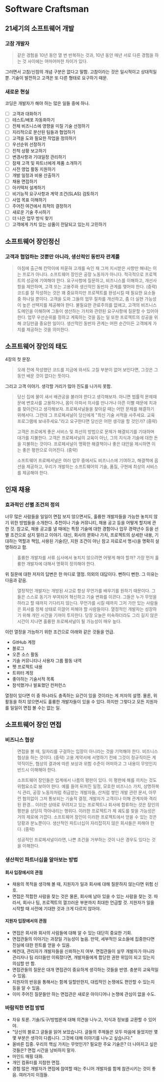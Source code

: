 # Software Craftsman

## 21세기의 소프트웨어 개발

### 고참 개발자

> 같은 경험을 10년 동안 열 번 반복하는 것과, 10년 동안 매년 서로 다른 경험을 하는 것 사이에는 어마어마한 차이가 있다.

그러면서 고참/신참의 개념 구분은 없다고 말함. 고참이라는 것은 일시적이고 상대적일 뿐. 기술이 발전하고 고객은 또 다른 형태로 요구하기 때문.

### 새로운 현실

코딩은 개발자가 해야 하는 많은 일들 중에 하나.

- [ ] 고객과 대화하기
- [ ] 테스트/배포 자동화하기
- [ ] 전체 비즈니스에 영향을 미칠 기술 선정하기
- [ ] 지리적으로 분산된 팀들과 협업하기
- [ ] 고객을 도와 필요한 작업을 정의하기
- [ ] 우선순위 선정하기
- [ ] 진척 상황 보고하기
- [ ] 변경사항과 기대일정 관리하기
- [ ] 잠재 고객 및 파트너에게 제품 소개하기
- [ ] 사전 영업 활동 지원하기
- [ ] 개발 일정과 비용 산출하기
- [ ] 채용 면접하기
- [ ] 아키텍처 설계하기
- [ ] 비기능적 요구사항과 계약 조건(SLAS) 검토하기
- [ ] 사업 목표 이해하기
- [ ] 주어진 여건에서 최적의 결정하기
- [ ] 새로운 기술 주시하기
- [ ] 더 나은 업무 방식 찾기
- [ ] 고객에게 가치 있는 상품이 전달되고 있는지 고민하기

## 소프트웨어 장인정신

### 고객과 협업하는 것뿐만 아니라, 생산적인 동반자 관계를

> 아침에 출근해 칸막이에 파묻혀 고개를 숙인 채 그저 지시받은 사항만 해내는 이는 프로가 아니다. 소프트웨어 장인은 공장 노동자가 아니다. 적극적으로 프로젝트의 성공에 기여해야 한다. 요구사항에 질문하고, 비즈니스를 이해하고, 개선사항을 제안하며, 고객 또는 고용주와 생산적인 동반자 관계를 맺어야 한다. (중략)
> 코드를 잘 작성하는 것은 꽤 중요하지만 프로젝트를 완성시킬 때 필요한 요소들 중 하나일 뿐이다. 고객을 도와 그들의 업무 절차를 개선하고, 좀 더 실현 가능성이 높은 선택지를 제공해야 한다. 불필요한 관료주의를 없애고, 고객의 비즈니스 도메인을 이해하며 그들이 생산하는 가치와 관련된 요구사항에 질문할 수 있어야 한다. 업무 우선순위를 정하고 계획하는 것을 돕는 일 또한 프로젝트의 성공을 위해 코딩만큼 중요한 일이다. 생산적인 동반자 관계는 어떤 순간이든 고객에게 가치를 제공하는 것을 의미한다.

## 소프트웨어 장인의 태도

4장의 첫 문장.

> 오래 전에 작성했던 코드를 지금에 와서도 고칠 부분이 없어 보인다면, 그것은 그동안 배운 것이 없다는 뜻이다.

그리고 고객 이야기. 생각할 거리가 많아 진도를 나가지 못함. 

> 당신 집에 물이 새서 배관공을 불러야 한다고 생각해보자. 아니면 법률적 문제때문에 변호사를 고용하거나, 몸이 아파서 의사를 만나거나 아픈 이빨 때문에 치과를 찾아간다고 생각해보자. 프로페셔널들을 찾아갈 때는 어떤 문제를 해결하기 위해서다. 그런데 그 프로페셔널이 당신에게 "최신 기술 서적을 사주세요. 교육 프로그램에 보내주세요."라고 요구한다면 당신은 어떤 생각을 할 것인가? (중략)
>
> 고객은 프로에게 좋은 서비스 및 최선의 방법으로 문제가 해결되기를 기대하며 대가를 지불한다. 고객은 프로페셔널의 교육이 아닌, 그의 지식과 기술에 대한 돈을 지불하는 것이다. 프로페셔널이 명확한 해결책이나 좋은 대안을 제시하면 이는 좋은 평판으로 이어진다. (중략)
>
> 소프트웨어 프로페셔널은 여러 업무 중에서도 비즈니스에 기여하고, 해결책에 옵션을 제공하고, 우리가 개발하는 소프트웨어의 기술, 품질, 구현에 최상의 서비스를 제공해야 한다.

## 인재 채용

### 효과적인 선별 조건의 정의

너무 많은 사람들을 일일이 면접 보지 않으면서도, 훌륭한 개발자들을 가능한 놓치지 않기 위한 방법들을 소개한다. 추천이나 기술 커뮤니티, 채용 공고 등을 어떻게 할지에 관한 것. 참고로, 채용 공고를 낼 때에는 특정 기술에 대한 경험이나 업무 경력년수 등을 선별 조건으로 삼지 말라고 이야기. 대신, 회사의 문화나 가치, 프로젝트의 상세한 내용, 기대하는 역할과 책임, 사용된 기술(단, 지원 조건이 아닌 참고 자료로서 명시)을 명확히 설명하라고 함.

> 훌륭한 개발자를 서류 심사에서 놓치지 않으려면 어떻게 해야 할까? 가장 먼저 훌륭한 개발자에 대해서 명확히 정의해야 한다.

위 질문에 대한 저자의 답변은 한 마디로 열정. 의외의 대답이다. 뻔하디 뻔한. 그 이유는 다음과 같음.

> 열정적인 개발자는 개방된 사고로 항상 무언가를 배우기를 원하기 때문이다. 그들은 스스로 동기가 부여되어 혁신하고 기술 변화를 이끈다. 그들은 누가 무엇을 하라고 할 때까지 기다리지 않는다. 무언가를 시킬 때까지 그저 가만 있는 사람들은 회사를 정체 상태로 이끌어 피해야 할 사람들이다. 열정적인 개발자는 성장하기 위해 개인 시간을 기꺼이 투자한다. 당장 오늘은 미숙하더라도 그리 길지 않은 시간이 지나면 훌륭한 프로페셔널이 될 가능성이 매우 높다.

이런 열정을 가늠하기 위한 조건으로 아래와 같은 것들을 언급.

- GitHub 계정
- 블로그
- 오픈 소스 활동
- 기술 커뮤니티나 사용자 그룹 활동 내역
- 펫 프로젝트 내용
- 트위터 계정
- 좋아하는 기술서적 목록
- 참석했거나 발표했던 컨퍼런스

열정이 있다면 이 중 하나라도 충족하는 요건이 있을 것이라는 게 저자의 설명. 물론, 위 활동을 하지 않으면서도 훌륭한 개발자들이 있을 수 있다. 하지만 그렇다고 모든 지원자를 일일이 면접 볼 수는 없는 일.

## 소프트웨어 장인 면접

### 비즈니스 협상

> 면접을 볼 때, 일자리를 구걸하는 입장이 아니라는 것을 기억해야 한다. 비즈니스 협상을 하는 것이다. (중략) 고용 계약서에 서명하기 전에 그것이 정규직이든 계약직이든, 협상의 결과에 따른 보상과 위험 수준이 어떠하고 그 내용이 무엇인지 반드시 이해해야 한다.
>
> 소프트웨어 장인들은 업계에서 나름의 평판이 있다. 이 평판에 해를 끼치는 것도 위험요소로 보아야 한다. 예를 들어 뒤처진 일정, 모호한 비즈니스 가치, 상명하복식 관리, 공장 노동자처럼 취급받는 개발자들, 산처럼 쌓인 개발 관련 문서, 아무런 협의없이 그저 통보되는 기술적 결정, 개발자가 고객이나 이해 관계자와 격리된 환경... 이러한 상태로 꾸려지고 있는 프로젝트나 회사에 합류하는 것은 장인의 평판을 상당히 깍아내리는 행위다. 이러한 프로젝트가 제 궤도를 찾을 가능성은 거의 제로에 가깝다. 소프트웨어 장인이 이러한 프로젝트에서 얻을 수 있는 것은 당황과 분노뿐이다. 생산적인 파트너십이 자리잡히지 않은 회사들은 피해야 한다. (중략)
>
> 성공적인 프로페셔널이라면, 나쁜 조건을 거부하는 것이 나은 경우도 있다는 것을 이해한다.

### 생산적인 파트너십을 알아보는 방법

#### 회사 입장에서의 관점

- 채용의 목적을 생각해 볼 때, 지원자가 일과 회사에 대해 질문하지 않는다면 위험 신호.
- 면접은 적합한 사람을 찾는 것은 물론, 회사에 남아 있을 수 있는 사람을 찾는 것. 따라서, 회사나 팀, 프로젝트의 껄끄러운 부분까지 최대한 언급할 것. 지원자가 일을 시작할 때 사전에 기대한 것과 크게 다르지 않아야.

#### 지원자 입장에서의 관점

- 면접은 회사와 회사의 사람들에 대해 알 수 있는 대단히 중요한 기회.
- 면접관들의 이야기는 과장일 가능성이 높음. 만약, 세부적인 요소들에 집중한다면 진실에 대한 힌트를 얻을 수 있음.
- 예컨대, 관리자가 개발자들을 신뢰하는지 여부. 면접관들이 실무 개발자가 아니라 관리자나 팀 리더들만 이뤄졌다면, 개발자들에게 합당한 권한 위임이 되고 있는지 의심할 만 함.
- 면접관들의 질문은 대개 면접관이 중요하게 생각하는 것들을 반영. 충분히 교육적일 수 있음.
- 지원자의 반응을 통해서는 함께 일할만한지, 대립적인 논쟁에도 편안할 수 있는지 등을 알 수 있음.
- 이미 주어진 질문들만 하는 면접관은 새로운 아이디어나 논쟁에 관심이 없을 수도.

### 바람직한 면접 방법

- 자유 토론. 기술/도구/방법론에 대해 의견을 나누고, 지식과 정보를 교환할 수 있어야.
- "당신의 블로그 글들을 읽어 보았습니다. 글들의 주제들은 모두 마음에 들었지만 몇몇 부분은 생각이 다릅니다. 그것에 대해 이야기를 나누고 싶습니다."
- 올바른 집중. 우리의 핵심 가치는 무엇인가? 필요한 주요 기술은? 더 나아지고 싶은 것들은? 면접 시간을 낭비하지 말자.
- 마인드 매핑 대화.
- 개인 컴퓨터를 지참한 면접.
- 경험 많은 개발자가 면접에 참여할 때는 주니어 개발자를 함께 참관시키는 것이 좋음. 여러가지 이점들.













